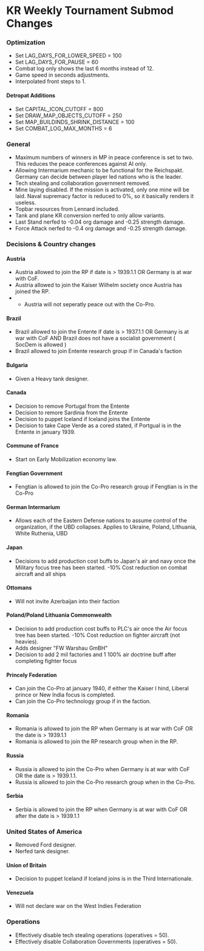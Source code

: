 # KR Weekly Tournament Submod Changes

### Optimization
- Set LAG_DAYS_FOR_LOWER_SPEED = 100
- Set LAG_DAYS_FOR_PAUSE = 60
- Combat log only shows the last 6 months instead of 12.
- Game speed in seconds adjustments.
- Interpolated front steps to 1.

#### Detropat Additions
- Set CAPITAL_ICON_CUTOFF = 800
- Set DRAW_MAP_OBJECTS_CUTOFF = 250
- Set MAP_BUILDINDS_SHRINK_DISTANCE = 100
- Set COMBAT_LOG_MAX_MONTHS = 6

### General
- Maximum numbers of winners in MP in peace conference is set to two. This reduces the peace conferences against AI only.
- Allowing Intermarium mechanic to be functional for the Reichspakt. Germany can decide between player led nations who is the leader.
- Tech stealing and collaboration government removed.
- Mine laying disabled. If the mission is activated, only one mine will be laid. Naval supremacy factor is reduced to 0%, so it basically renders it useless.
- Topbar resources from Lennard included.
- Tank and plane KR conversion nerfed to only allow variants.
- Last Stand nerfed to -0.04 org damage and -0.25 strength damage.
- Force Attack nerfed to -0.4 org damage and -0.25 strength damage.

### Decisions & Country changes

#### Austria
- Austria allowed to join the RP if date is > 1939.1.1 OR Germany is at war with CoF.
- Austria allowed to join the Kaiser Wilhelm society once Austria has joined the RP.
- - Austria will not seperatly peace out with the Co-Pro.

#### Brazil
- Brazil allowed to join the Entente if date is > 1937.1.1 OR Germany is at war with CoF AND Brazil does not have a socialist government ( SocDem is allowed )
- Brazil allowed to join Entente research group if in Canada's faction

#### Bulgaria
- Given a Heavy tank designer.

#### Canada
- Decision to remove Portugal from the Entente
- Decision to remore Sardinia from the Entente
- Decision to puppet Iceland if Iceland joins the Entente
- Decision to take Cape Verde as a cored stated, if Portgual is in the Entente in january 1939.

#### Commune of France
- Start on Early Mobilization economy law.

#### Fengtian Government
- Fengtian is allowed to join the Co-Pro research group if Fengtian is in the Co-Pro

#### German Intermarium
- Allows each of the Eastern Defense nations to assume control of the organization, if the UBD collapses. Applies to Ukraine, Poland, Lithuania, White Ruthenia, UBD

#### Japan
- Decisions to add production cost buffs to Japan's air and navy once the Military focus tree has been started. -10% Cost reduction on combat aircraft and all ships

#### Ottomans
- Will not invite Azerbaijan into their faction

#### Poland/Poland Lithuania Commonwealth
- Decision to add production cost buffs to PLC's air once the Air focus tree has been started. -10% Cost reduction on fighter aircraft (not heavies).
- Adds designer "FW Warshau GmBH"
- Decision to add 2 mil factories and 1 100% air doctrine buff after completing fighter focus

#### Princely Federation
- Can join the Co-Pro at january 1940, if either the Kaiser I hind, Liberal prince or New India focus is completed.
- Can join the Co-Pro technology group if in the faction.

#### Romania
- Romania is allowed to join the RP when Germany is at war with CoF OR the date is > 1939.1.1
- Romania is allowed to join the RP research group when in the RP.

#### Russia
- Russia is allowed to join the Co-Pro when Germany is at war with CoF OR the date is > 1939.1.1.
- Russia is allowed to join the Co-Pro research group when in the Co-Pro.

#### Serbia
- Serbia is allowed to join the RP when Germany is at war with CoF OR after the date
is > 1939.1.1

### United States of America
- Removed Ford designer.
- Nerfed tank designer.

#### Union of Britain
- Decision to puppet Iceland if Iceland joins is in the Third Internationale.

#### Venezuela
- Will not declare war on the West Indies Federation

### Operations
- Effectively disable tech stealing operations (operatives = 50).
- Effectively disable Collaboration Governments (operatives = 50).
